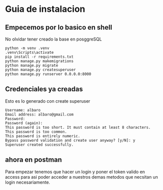 # Guia de instalacion

## Empecemos por lo basico en shell

No olvidar tener creado la base en posggreSQL

```Shell
python -m venv .venv
.venv\Scripts\activate
pip install -r requirements.txt
python manage.py makemigrations
python manage.py migrate
python manage.py createsuperuser
python manage.py runserver 0.0.0.0:8000
```

## Credenciales ya creadas

Esto es lo generado con create superuser

```Shell
Username: albaro
Email address: albaro@gmail.com
Password:
Password (again):
This password is too short. It must contain at least 8 characters.
This password is too common.
This password is entirely numeric.
Bypass password validation and create user anyway? [y/N]: y
Superuser created successfully.
```

## ahora en postman

Para empezar tenemos que hacer un login y poner el token valido en access para asi poder acceder a nuestros demas metodos que necsitan un login necesariamente.
